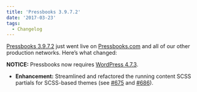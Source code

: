 ```yaml
---
title: 'Pressbooks 3.9.7.2'
date: '2017-03-23'
tags:
  - Changelog
---
```


[Pressbooks 3.9.7.2](https://github.com/pressbooks/pressbooks/releases/tag/3.9.7.2) just
went live on [Pressbooks.com](https://pressbooks.com) and all of our other production
networks. Here’s what changed:

**NOTICE:** Pressbooks now
requires [WordPress 4.7.3](https://wordpress.org/news/2017/03/wordpress-4-7-3-security-and-maintenance-release/).

- **Enhancement:** Streamlined and refactored the running content SCSS partials for
  SCSS-based themes
  (see [#675](https://github.com/pressbooks/pressbooks/pull/675) and [#686](https://github.com/pressbooks/pressbooks/pull/686)).

